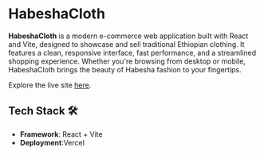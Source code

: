# HabeshaCloth 

**HabeshaCloth** is a modern e-commerce web application built with React and Vite, designed to showcase and sell traditional Ethiopian clothing. It features a clean, responsive interface, fast performance, and a streamlined shopping experience. Whether you're browsing from desktop or mobile, HabeshaCloth brings the beauty of Habesha fashion to your fingertips.

Explore the live site [here]([https://habesha-cloth.vercel.app/]).


## Tech Stack 🛠

- **Framework**: React + Vite
- **Deployment**:Vercel


